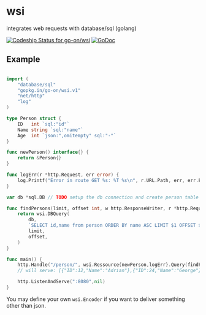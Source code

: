# wsi
integrates web requests with database/sql (golang)

[ ![Codeship Status for go-on/wsi](https://codeship.io/projects/88d33190-89c8-0132-2266-4676ffdbdc37/status)](https://codeship.io/projects/59797) [![GoDoc](https://godoc.org/github.com/go-on/wsi?status.png)](http://godoc.org/github.com/go-on/wsi)

## Example

```go

import (
    "database/sql"
    "gopkg.in/go-on/wsi.v1"
    "net/http"
    "log"
)

type Person struct {
    ID   int `sql:"id"`
    Name string `sql:"name"`
    Age  int `json:",omitempty" sql:"-"`
}

func newPerson() interface{} { 
    return &Person{} 
}

func logErr(r *http.Request, err error) {
    log.Printf("Error in route GET %s: %T %s\n", r.URL.Path, err, err.Error())
}

var db *sql.DB // TODO setup the db connection and create person table

func findPersons(limit, offset int, w http.ResponseWriter, r *http.Request) (wsi.Scanner, error) {
    return wsi.DBQuery(
        db, 
        `SELECT id,name from person ORDER BY name ASC LIMIT $1 OFFSET $2`, 
        limit, 
        offset,
    )
}

func main() {
    http.Handle("/person/", wsi.Ressource{newPerson,logErr}.Query(findPersons))
    // will serve: [{"ID":12,"Name":"Adrian"},{"ID":24,"Name":"George"},...]

    http.ListenAndServe(":8080",nil)    
}

```

You may define your own `wsi.Encoder` if you want to deliver something other than json.
